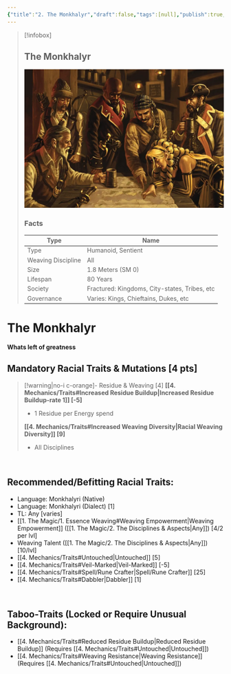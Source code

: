 ```yaml
---
{"title":"2. The Monkhalyr","draft":false,"tags":[null],"publish":true,"path":"2. The Races/The Monkhalyr/2. The Monkhalyr.md","permalink":"/2-the-races/the-monkhalyr/2-the-monkhalyr/","PassFrontmatter":true}
---
```


> [!infobox]
> 
> 
> ## **The Monkhalyr**
> 
> ![diverse party.webp](../../diverse%20party.webp)
> 
> ### Facts
> 
> | Type | Name |
> | --- | --- |
> | Type | Humanoid, Sentient |
> | Weaving Discipline | All |
> | Size | 1.8 Meters (SM 0)
> | Lifespan | 80 Years |
> | Society | Fractured: Kingdoms, City-states, Tribes, etc |
> | Governance | Varies: Kings, Chieftains, Dukes, etc |

# **The Monkhalyr**
**Whats left of greatness**
<br>

## Mandatory Racial Traits & Mutations [4 pts]

> [!warning|no-i c-orange]- Residue & Weaving [4]
> **[[4. Mechanics/Traits#Increased Residue Buildup\|Increased Residue Buildup-rate 1]] [-5]**
> - 1 Residue per Energy spend
> 
> **[[4. Mechanics/Traits#Increased Weaving Diversity\|Racial Weaving Diversity]] [9]**
> - All Disciplines
>

<br>

## Recommended/Befitting Racial Traits:
- Language: Monkhalyri (Native)
- Language: Monkhalyri (Dialect) [1]
- TL: Any [varies]
- [[1. The Magic/1. Essence Weaving#Weaving Empowerment\|Weaving Empowerment]] ([[1. The Magic/2. The Disciplines & Aspects\|Any]]) [4/2 per lvl]
- Weaving Talent ([[1. The Magic/2. The Disciplines & Aspects\|Any]]) [10/lvl]
- [[4. Mechanics/Traits#Untouched\|Untouched]] [5]
- [[4. Mechanics/Traits#Veil-Marked\|Veil-Marked]] [-5]
- [[4. Mechanics/Traits#Spell/Rune Crafter\|Spell/Rune Crafter]] [25]
- [[4. Mechanics/Traits#Dabbler\|Dabbler]] [1]

<br>

## Taboo-Traits (Locked or Require Unusual Background):
- [[4. Mechanics/Traits#Reduced Residue Buildup\|Reduced Residue Buildup]] (Requires [[4. Mechanics/Traits#Untouched\|Untouched]])
- [[4. Mechanics/Traits#Weaving Resistance\|Weaving Resistance]] (Requires [[4. Mechanics/Traits#Untouched\|Untouched]])

<br>
  
